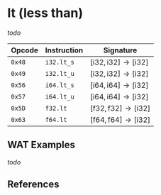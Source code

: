 
# lt (less than)

_todo_



| Opcode | Instruction | Signature |
|--------|-------------|-----------|
| `0x48` | `i32.lt_s`  | $[ \mathsf{i32}, \mathsf{i32} ] \to [ \mathsf{i32} ]$ |
| `0x49` | `i32.lt_u`  | $[ \mathsf{i32}, \mathsf{i32} ] \to [ \mathsf{i32} ]$ |
| `0x56` | `i64.lt_s`  | $[ \mathsf{i64}, \mathsf{i64} ] \to [ \mathsf{i32} ]$ |
| `0x57` | `i64.lt_u`  | $[ \mathsf{i64}, \mathsf{i64} ] \to [ \mathsf{i32} ]$ |
| `0x5D` | `f32.lt`    | $[ \mathsf{f32}, \mathsf{f32} ] \to [ \mathsf{i32} ]$ |
| `0x63` | `f64.lt`    | $[ \mathsf{f64}, \mathsf{f64} ] \to [ \mathsf{i32} ]$ |



## WAT Examples

_todo_


## References

[^§2.4.1]: _WebAssembly Core Specification: Numeric Instructions_ - <https://webassembly.github.io/spec/core/bikeshed/#numeric-instructions%E2%91%A0>

